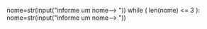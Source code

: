 nome=str(input("informe um nome--> "))
while ( len(nome) <=  3 ):
	nome=str(input("informe um nome--> "))
  
